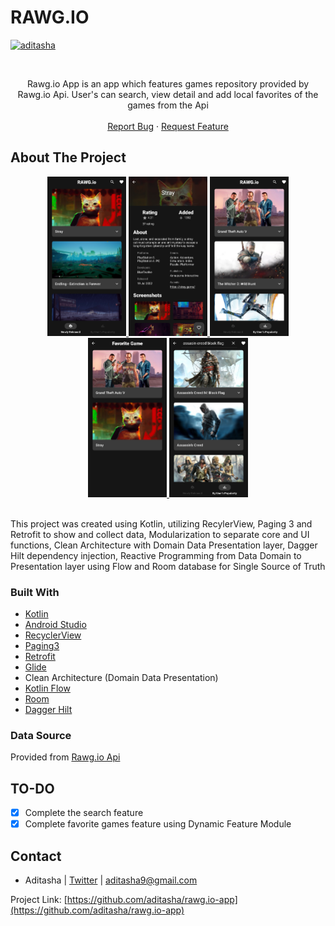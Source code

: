 <!-- PROJECT SHIELDS -->
<!--
*** I'm using markdown "reference style" links for readability.
*** Reference links are enclosed in brackets [ ] instead of parentheses ( ).
*** See the bottom of this document for the declaration of the reference variables
*** for contributors-url, forks-url, etc. This is an optional, concise syntax you may use.
*** https://www.markdownguide.org/basic-syntax/#reference-style-links
-->
<!--
[![Contributors][contributors-shield]][contributors-url]
[![Forks][forks-shield]][forks-url]
[![Stargazers][stars-shield]][stars-url]
[![Issues][issues-shield]][issues-url]
[![MIT License][license-shield]][license-url]
[![LinkedIn][linkedin-shield]][linkedin-url]
-->
# RAWG.IO
[![aditasha](https://circleci.com/gh/aditasha/rawg.io-app.svg?style=svg)](https://circleci.com/gh/aditasha/rawg.io-app)



<!-- PROJECT LOGO -->
<br />
<div align="center">
<!--   <a href="https://github.com/aditasha/rawg.io-app">
    <img src="resources/image_dicoding.webp" alt="Logo" width=40% height=40%>
  </a> -->

  <p align="center">
    Rawg.io App is an app which features games repository provided by Rawg.io Api. User's can search, view detail and add local favorites of the games from the Api
    <br /><br />
    <a href="https://github.com/aditasha/rawg.io-app/issues">Report Bug</a>
    ·
    <a href="https://github.com/aditasha/rawg.io-app/issues">Request Feature</a>
  </p>
</div>


<!-- ABOUT THE PROJECT -->
## About The Project

<div align="center">
  <a href="https://github.com/aditasha/rawg.io-app">
      <img src="screenshots/rawgio2.png" alt="Screenshots" width=25% height=25%>
  </a>
    <a href="https://github.com/aditasha/rawg.io-app">
      <img src="screenshots/rawgio4.png" alt="Screenshots" width=25% height=25%>
  </a>
    <a href="https://github.com/aditasha/rawg.io-app">
      <img src="screenshots/rawgio3.png" alt="Screenshots" width=25% height=25%>
  </a>
    <a href="https://github.com/aditasha/rawg.io-app">
      <img src="screenshots/rawgio5.png" alt="Screenshots" width=25% height=25%>
  </a>
    <a href="https://github.com/aditasha/rawg.io-app">
      <img src="screenshots/rawgio1.png" alt="Screenshots" width=25% height=25%>
  </a>
</div>
<br />

This project was created using Kotlin, utilizing RecylerView, Paging 3 and Retrofit to show and collect data, Modularization to separate core and UI functions, Clean Architecture with Domain Data Presentation layer, Dagger Hilt dependency injection, Reactive Programming from Data Domain to Presentation layer using Flow and Room database for Single Source of Truth

### Built With

* [Kotlin](https://kotlinlang.org/)
* [Android Studio](https://developer.android.com/studio)
* [RecyclerView](https://developer.android.com/jetpack/androidx/releases/recyclerview)
* [Paging3](https://developer.android.com/topic/libraries/architecture/paging/v3-overview)
* [Retrofit](https://square.github.io/retrofit)
* [Glide](https://github.com/bumptech/glide)
* Clean Architecture (Domain Data Presentation)
* [Kotlin Flow](https://developer.android.com/kotlin/flow)
* [Room](https://developer.android.com/jetpack/androidx/releases/room)
* [Dagger Hilt](https://dagger.dev/hilt)

### Data Source

Provided from
[Rawg.io Api](https://rawg.io/apidocs)

<!-- ROADMAP -->
## TO-DO

- [X] Complete the search feature
- [X] Complete favorite games feature using Dynamic Feature Module

<!-- CONTACT -->
## Contact

- Aditasha | [Twitter](https://twitter.com/aditashaa) | aditasha9@gmail.com

Project Link: [https://github.com/aditasha/rawg.io-app](https://github.com/aditasha/rawg.io-app)


<!-- MARKDOWN LINKS & IMAGES -->
<!-- https://www.markdownguide.org/basic-syntax/#reference-style-links -->
[contributors-shield]: https://img.shields.io/github/contributors/aditasha/coolyeah.svg?style=for-the-badge
[contributors-url]: https://github.com/aditasha/coolyeah/graphs/contributors
[forks-shield]: https://img.shields.io/github/forks/aditasha/coolyeah.svg?style=for-the-badge
[forks-url]: https://github.com/aditasha/coolyeah/network/members
[stars-shield]: https://img.shields.io/github/stars/aditasha/coolyeah.svg?style=for-the-badge
[stars-url]: https://github.com/aditasha/coolyeah/stargazers
[issues-shield]: https://img.shields.io/github/issues/aditasha/coolyeah.svg?style=for-the-badge
[issues-url]: https://github.com/aditasha/coolyeah/issues
[license-shield]: https://img.shields.io/github/license/aditasha/coolyeah.svg?style=for-the-badge
[license-url]: https://github.com/aditasha/coolyeah/blob/master/LICENSE.txt
[linkedin-shield]: https://img.shields.io/badge/-LinkedIn-black.svg?style=for-the-badge&logo=linkedin&colorB=555
[linkedin-url]: https://linkedin.com/in/aditasha
